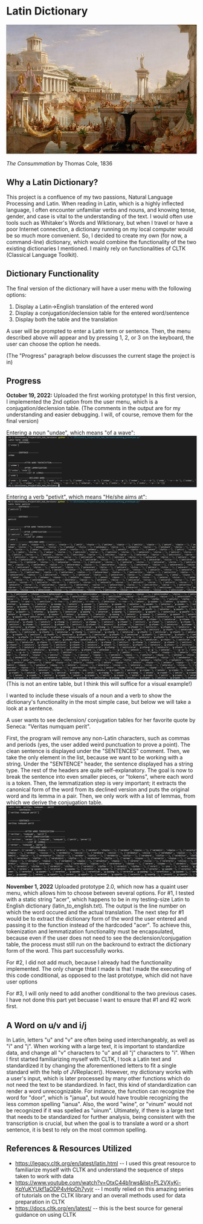 # Latin Dictionary
![](Pictures/Rome_splendor.jpg)

*The Consummation* by Thomas Cole, 1836
## Why a Latin Dictionary?
This project is a confluence of my two passions, Natural Language Processing and Latin. When reading in Latin, which is a highly inflected language, I often encounter
unfamiliar verbs and nouns, and knowing tense, gender, and case is vital to the understanding of the text. I would often use tools such as Whitaker's Words and Wiktionary, but when I travel or have a poor Internet connection, a dictionary running on my local computer would be so much more convenient. So, I decided to create my own (for now, a command-line) dictionary, which would combine the functionality of the two existing dictionaries I mentioned. I mainly rely on functionalities of CLTK (Classical Language Toolkit).

## Dictionary Functionality
The final version of the dictionary will have a user menu with the following options:
1) Display a Latin->English translation of the entered word
2) Display a conjugation/declension table for the entered word/sentence
3) Display both the table and the translation

A user will be prompted to enter a Latin term or sentence. Then, the menu described above will appear and by pressing 1, 2, or 3 on the keyboard, the user can choose
the option he needs.

(The "Progress" paragraph below discusses the current stage the project is in)

## Progress
**October 19, 2022:** Uploaded the first working prototype! In this first version, I implemented the 2nd option from the user menu, which is a conjugation/declension table. (The comments in the output are for my understanding and easier debugging. I will, of course, remove them for the final version)

Entering a noun "undae", which means "of a wave":
![](Pictures/noun_example_working_prototype.PNG)

Entering a verb "petivit", which means "He/she aims at":
![](Pictures/I_verb_example_working_prototype.PNG)
![](Pictures/2_verb_example_working_prototype.PNG)
(This is not an entire table, but I think this will suffice for a visual example!)

I wanted to include these visuals of a noun and a verb to show the dictionary's functionality in the most simple case, but below we will take a look at a sentence.

A user wants to see declension/ conjugation tables for her favorite quote by Seneca: "Veritas numquam perit". 

First, the program will remove any non-Latin characters, such as commas and periods (yes, the user added weird punctuation to prove a point). The clean sentence is displayed under the "SENTENCES" comment. Then, we take the only element in the list, because we want to be working with a string. Under the "SENTENCE" header, the sentence displayed has a string type. The rest of the headers are quite self-explanatory. The goal is now to break the sentence into even smaller pieces, or "tokens", where each word is a token. Then, the lemmatization step is very important; it extracts the canonical form of the word from its declined version and puts the original word and its lemma in a pair. Then, we only work with a list of lemmas, from which we derive the conjugation table.
![](Pictures/veritas_numquam_perit.PNG)

**November 1, 2022** Uploaded prototype 2.0, which now has a quaint user menu, which allows him to choose between several options. 
For #1, I tested with a static string "acer", which happens to be in my testing-size Latin to English dictionary (latin_to_english.txt). The output is the line number on which the word occured and the actual translation. The next step for #1 would be to extract the dictionary form of the word the user entered and passing it to the function instead of the hardcoded "acer". To achieve this, tokenization and lemmatization functionality must be encapsulated, because even if the user does not need to see the declension/conjugation table, the process must still run on the backround to extract the dictionary form of the word. This part successfully works.

For #2, I did not add much, because I already had the functionality implemented. The only change thtat I made is that I made the executing of this code conditional, as opposed to the last prototype, which did not have user options

For #3, I will only need to add another conditional to the two previous cases. I have not done this part yet becuase I want to ensure that #1 and #2 work first.


## A Word on u/v and i/j
In Latin, letters "u" and "v" are often being used interchangeably, as well as "i" and "j". When working with a large text, it is important to standardize data, and change all "v" characters to "u" and all "j" characters to "i". When I first started familiarizing myself with CLTK, I took a Latin text and standardized it by changing the aforementioned letters to fit a single standard with the help of JVReplacer(). However, my dictionary works with a user's input, which is later processed by many other functions which do not need the text to be standardized. In fact, this kind of standardization can render a word unrecognizable. For instance, the function can recognize the word for "door", which is "janua", but would have trouble recognizing the less common spelling "ianua". Also, the word "wine", or "vinum" would not be recognized if it was spelled as "uinum". Ultimately, if there is a large text that needs to be standardized for further analysis, being consistent with the transcription is crucial, but when the goal is to translate a word or a short sentence, it is best to rely on the most common spelling.
## References & Resources Utilized
- https://legacy.cltk.org/en/latest/latin.html -- I used this great resource to familiarize myself with CLTK and understand the sequence of steps taken to work with data
- https://www.youtube.com/watch?v=OtxC44b1rws&list=PL2VXyKi-KpYuKYUkf1aODP4vHpOh7yvjr -- I mostly relied on this amazing series of tutorials on the CLTK library and an overall methods used for data preparation in CLTK
- https://docs.cltk.org/en/latest/ -- this is the best source for general guidance on using CLTK
